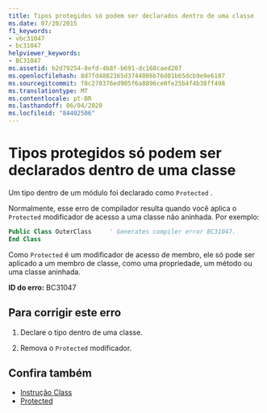 ```yaml
---
title: Tipos protegidos só podem ser declarados dentro de uma classe
ms.date: 07/20/2015
f1_keywords:
- vbc31047
- bc31047
helpviewer_keywords:
- BC31047
ms.assetid: b2d79254-8efd-4b8f-b691-dc168caed207
ms.openlocfilehash: 8d7fd4882365d3744086b76d01b65dcb9e9e6187
ms.sourcegitcommit: f8c270376ed905f6a8896ce0fe25b4f4b38ff498
ms.translationtype: MT
ms.contentlocale: pt-BR
ms.lasthandoff: 06/04/2020
ms.locfileid: "84402506"
---
```

# <a name="protected-types-can-only-be-declared-inside-of-a-class"></a>Tipos protegidos só podem ser declarados dentro de uma classe
Um tipo dentro de um módulo foi declarado como `Protected` .

Normalmente, esse erro de compilador resulta quando você aplica o `Protected` modificador de acesso a uma classe não aninhada. Por exemplo:

```vb
Public Class OuterClass     ' Generates compiler error BC31047.
End Class
```

Como `Protected` é um modificador de acesso de membro, ele só pode ser aplicado a um membro de classe, como uma propriedade, um método ou uma classe aninhada.

 **ID do erro:** BC31047  
  
## <a name="to-correct-this-error"></a>Para corrigir este erro  
  
1. Declare o tipo dentro de uma classe.  
  
2. Remova o `Protected` modificador.  
  
## <a name="see-also"></a>Confira também

- [Instrução Class](../language-reference/statements/class-statement.md)
- [Protected](../language-reference/modifiers/protected.md)
